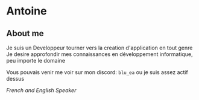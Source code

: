 # Antoine

## About me
Je suis un Developpeur tourner vers la creation d'application en tout genre  
Je desire approfondir mes connaissances en développement informatique, peu importe le domaine  

Vous pouvais venir me voir sur mon discord: `blu_ea` ou je suis assez actif dessus

*French and English Speaker*
